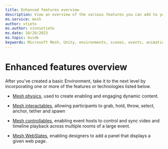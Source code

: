 ```yaml
---
title: Enhanced features overview
description: View an overview of the various features you can add to your Environment.
ms.service: mesh
author: vtieto
ms.author: vinnietieto
ms.date: 10/20/2023
ms.topic: Guide
keywords: Microsoft Mesh, Unity, environments, scenes, events, animation, timelines, templates, graphics tools, webview, physics, scripting
---
```


# Enhanced features overview

After you've created a basic Environment, take it to the next level by incorporating one or more of the features or technologies listed below. 

* [Mesh physics](physics/mesh-physics-overview.md), used to create enabling and engaging dynamic content.

* [Mesh interactables](avatar-and-object-interactions/interactables.md), allowing participants to grab, hold, throw, select, anchor, tether and spawn

* [Mesh controllables](multi-room-sync.md), enabling event hosts to control and sync video and timeline playback across multiple rooms of a large event.

* [Mesh WebSlates](webcontent.md), enabling designers to add a panel that displays a given web page.

